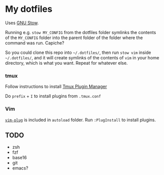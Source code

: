 # My dotfiles

Uses [GNU Stow](https://www.gnu.org/software/stow/).

Running e.g. `stow MY_CONFIG` from the dotfiles folder symlinks the contents of
the `MY_CONFIG` folder into the parent folder of the folder where the command
was run. Capiche?

So you could clone this repo into `~/.dotfiles/`, then run `stow vim` inside
`~/.dotfiles/`, and it will create symlinks of the contents of `vim` in your home
directory, which is what you want. Repeat for whatever else.

### tmux

Follow instructions to install [Tmux Plugin
Manager](https://github.com/tmux-plugins/tpm)

Do `prefix` + `I` to install plugins from `.tmux.conf`

### Vim

[`vim-plug`](https://github.com/junegunn/vim-plug) is included in `autoload` folder. Run `:PlugInstall` to install
plugins.

## TODO

- zsh
- fzf
- base16
- git
- emacs?
